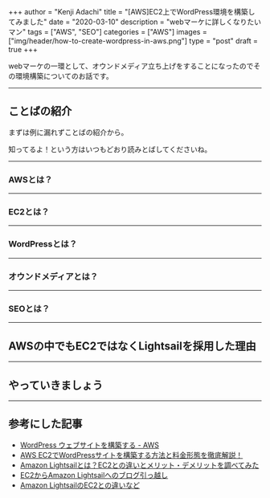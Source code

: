 +++
author = "Kenji Adachi"
title = "[AWS]EC2上でWordPress環境を構築してみました"
date = "2020-03-10"
description = "webマーケに詳しくなりたいマン"
tags = ["AWS", "SEO"]
categories = ["AWS"]
images  = ["img/header/how-to-create-wordpress-in-aws.png"]
type = "post"
draft =  true
+++


webマーケの一環として、オウンドメディア立ち上げをすることになったのでその環境構築についてのお話です。

---------

## ことばの紹介

まずは例に漏れずことばの紹介から。

知ってるよ！という方はいつもどおり読みとばしてくださいね。

---------

### AWSとは？

---------

### EC2とは？

---------

### WordPressとは？

---------

### オウンドメディアとは？

---------

### SEOとは？

---------

## AWSの中でもEC2ではなくLightsailを採用した理由


---------

## やっていきましょう



---------

## 参考にした記事

- [WordPress ウェブサイトを構築する - AWS](https://aws.amazon.com/jp/getting-started/projects/build-wordpress-website/)
- [AWS EC2でWordPressサイトを構築する方法と料金形態を徹底解説！](https://blog.codecamp.jp/wordpress-aws-ec2)
- [Amazon Lightsailとは？EC2との違いとメリット・デメリットを調べてみた](https://techblog.nhn-techorus.com/archives/14300)
- [EC2からAmazon Lightsailへのブログ引っ越し](https://www.blog.danishi.net/2019/04/02/post-46/)
- [Amazon LightsailのEC2との違いなど](https://inaba-serverdesign.jp/blog/20161216/amazon_lightsail_ec2.html)
